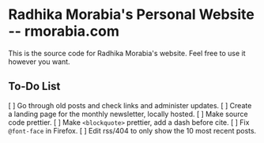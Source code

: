 Radhika Morabia's Personal Website -- rmorabia.com
==================

This is the source code for Radhika Morabia's website. Feel free to use it however you want.

To-Do List
----------

[ ] Go through old posts and check links and administer updates.
[ ] Create a landing page for the monthly newsletter, locally hosted.
[ ] Make source code prettier.
[ ] Make ```<blockquote>``` prettier, add a dash before cite.
[ ] Fix ```@font-face``` in Firefox.
[ ] Edit rss/404 to only show the 10 most recent posts.
